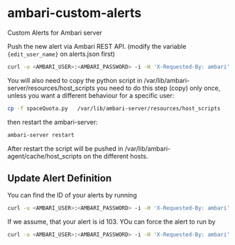 # ambari-custom-alerts
Custom Alerts for Ambari server

Push the new alert via Ambari REST API. (modify the variable `{edit_user_name}` on alerts.json first)

```sh
curl -u <AMBARI_USER>:<AMBARI_PASSWORD> -i -H 'X-Requested-By: ambari' -X POST -d @alerts.json http://<AMBARI_CLUSTER>:8080/api/v1/clusters/<CLUSTER_NAME>/alert_definitions
```
You will also need to copy the python script in /var/lib/ambari-server/resources/host_scripts 
you need to do this step (copy) only once, unless you want a different behaviour for a specific user:

```sh
cp -f spaceQuota.py   /var/lib/ambari-server/resources/host_scripts
```

then restart the ambari-server:

```sh
ambari-server restart
```

After restart the script will be pushed in /var/lib/ambari-agent/cache/host_scripts on the different hosts.

## Update Alert Definition

You can find the ID of your alerts by running
```sh
curl -u <AMBARI_USER>:<AMBARI_PASSWORD> -i -H 'X-Requested-By: ambari' -X GET http://<AMBARI_CLUSTER>:8080/api/v1/clusters/<CLUSTER_NAME>/alert_definitions
```

If we assume, that your alert is id 103. YOu can force the alert to run by
```sh
curl -u <AMBARI_USER>:<AMBARI_PASSWORD> -i -H 'X-Requested-By: ambari' -X PUT  http://<AMBARI_CLUSTER>:8080/api/v1/clusters/<CLUSTER_NAME>/alert_definitions/103?run_now=true
```
